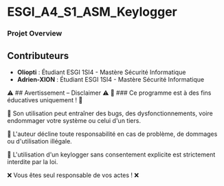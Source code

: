 # ESGI_A4_S1_ASM_Keylogger



### Projet Overview



## Contributeurs

- **Oliopti** : Étudiant ESGI 1SI4 - Mastère Sécurité Informatique
- **Adrien-XION** : Étudiant ESGI 1SI4 - Mastère Sécurité Informatique


⚠️ ## Avertissement – Disclaimer ⚠️
🚨 ### Ce programme est à des fins éducatives uniquement ! 🚨

🔹 Son utilisation peut entraîner des bugs, des dysfonctionnements, voire endommager votre système ou celui d'un tiers.

🔹 L'auteur décline toute responsabilité en cas de problème, de dommages ou d'utilisation illégale.

🔹 L'utilisation d'un keylogger sans consentement explicite est strictement interdite par la loi.

❌ Vous êtes seul responsable de vos actes ! ❌

